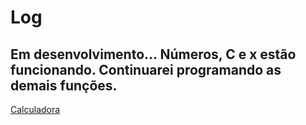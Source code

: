 # Log
Em desenvolvimento...
Números, C e x estão funcionando.
Continuarei programando as demais funções.
---
[Calculadora](https://jonathanbaliellas.github.io/Estudos-JS/Projetos/Calculadora/calc.html)
